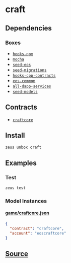 
craft
====================







## Dependencies
### Boxes
* [`hooks-npm`](hooks-npm.md)
* [`mocha`](mocha.md)
* [`seed-eos`](seed-eos.md)
* [`seed-migrations`](seed-migrations.md)
* [`hooks-cpp-contracts`](hooks-cpp-contracts.md)
* [`eos-common`](eos-common.md)
* [`all-dapp-services`](all-dapp-services.md)
* [`seed-models`](seed-models.md)



## Contracts
* [`craftcore`](https://github.com/liquidapps-io/zeus-sdk/tree/master/boxes/groups/game/craft/contracts/eos/craftcore)
## Install
```bash
zeus unbox craft
```
## Examples
### Test
```bash
zeus test
```








### Model Instances
#### [game/craftcore.json](https://github.com/liquidapps-io/zeus-sdk/tree/master/boxes/groups/game/craft/models/contract-deployments/craftcore.json)
```json
{
  "contract": "craftcore",
  "account": "eoscraftcore"
}
```

## [Source](https://github.com/liquidapps-io/zeus-sdk/tree/master/boxes/groups/game/craft)